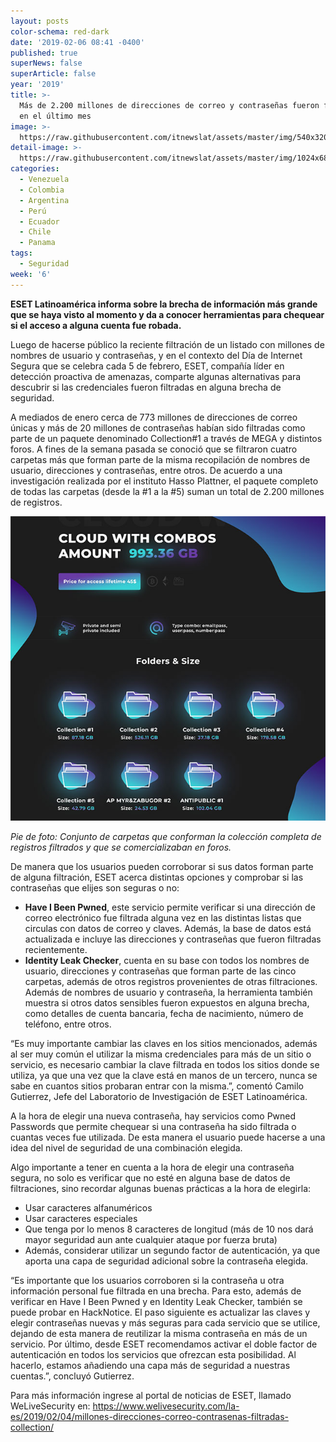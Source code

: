 ```yaml
---
layout: posts
color-schema: red-dark
date: '2019-02-06 08:41 -0400'
published: true
superNews: false
superArticle: false
year: '2019'
title: >-
  Más de 2.200 millones de direcciones de correo y contraseñas fueron filtradas
  en el último mes 
image: >-
  https://raw.githubusercontent.com/itnewslat/assets/master/img/540x320/Password-p.jpg
detail-image: >-
  https://raw.githubusercontent.com/itnewslat/assets/master/img/1024x680/Password-g.jpg
categories:
  - Venezuela
  - Colombia
  - Argentina
  - Perú
  - Ecuador
  - Chile
  - Panama
tags:
  - Seguridad
week: '6'
---
```

**ESET Latinoamérica informa sobre la brecha de información más grande que se haya visto al momento y da a conocer herramientas para chequear si el acceso a alguna cuenta fue robada.**

Luego de hacerse público la reciente filtración de un listado con millones de nombres de usuario y contraseñas, y en el contexto del Día de Internet Segura que se celebra cada 5 de febrero,  ESET, compañía líder en detección proactiva de amenazas, comparte algunas alternativas para descubrir si las credenciales fueron filtradas en alguna brecha de seguridad.

A mediados de enero cerca de 773 millones de direcciones de correo únicas y más de 20 millones de contraseñas habían sido filtradas como parte de un paquete denominado Collection#1 a través de MEGA y distintos foros. A fines de la semana pasada se conoció que se filtraron cuatro carpetas más que forman parte de la misma recopilación de nombres de usuario, direcciones y contraseñas, entre otros. De acuerdo a una investigación realizada por el instituto Hasso Plattner, el paquete completo de todas las carpetas (desde la #1 a la #5) suman un total de 2.200 millones de registros.

 ![](https://raw.githubusercontent.com/itnewslat/assets/master/img/300x300/Eset-combo.jpg)

_Pie de foto: Conjunto de carpetas que conforman la colección completa de registros filtrados y que se comercializaban en foros._

De manera que los usuarios pueden corroborar si sus datos forman parte de alguna filtración, ESET acerca distintas opciones y comprobar si las contraseñas que elijes son seguras o no:

- **Have I Been Pwned**, este servicio permite verificar si una dirección de correo electrónico fue filtrada alguna vez en las distintas listas que circulas con datos de correo y claves. Además, la base de datos está actualizada e incluye las direcciones y contraseñas que fueron filtradas recientemente.
- **Identity Leak Checker**, cuenta en su base con todos los nombres de usuario, direcciones y contraseñas que forman parte de las cinco carpetas, además de otros registros provenientes de otras filtraciones. Además de nombres de usuario y contraseña, la herramienta también muestra si otros datos sensibles fueron expuestos en alguna brecha, como detalles de cuenta bancaria, fecha de nacimiento, número de teléfono, entre otros.

“Es muy importante cambiar las claves en los sitios mencionados, además al ser muy común el utilizar la misma credenciales para más de un sitio o servicio, es necesario cambiar la clave filtrada en todos los sitios donde se utiliza, ya que una vez que la clave está en manos de un tercero, nunca se sabe en cuantos sitios probaran entrar con la misma.”, comentó Camilo Gutierrez, Jefe del Laboratorio de Investigación de ESET Latinoamérica. 

A la hora de elegir una nueva contraseña, hay servicios como Pwned Passwords que permite chequear si una contraseña ha sido filtrada o cuantas veces fue utilizada. De esta manera el usuario puede hacerse a una idea del nivel de seguridad de una combinación elegida.
 
Algo importante a tener en cuenta a la hora de elegir una contraseña segura, no solo es verificar que no esté en alguna base de datos de filtraciones, sino recordar algunas buenas prácticas a la hora de elegirla:

- Usar caracteres alfanuméricos
- Usar caracteres especiales
- Que tenga por lo menos 8 caracteres de longitud (más de 10 nos dará mayor seguridad aun ante cualquier ataque por fuerza bruta)
- Además, considerar utilizar un segundo factor de autenticación, ya que aporta una capa de seguridad adicional sobre la contraseña elegida.

“Es importante que los usuarios corroboren si la contraseña u otra información personal fue filtrada en una brecha. Para esto, además de verificar en Have I Been Pwned y en Identity Leak Checker, también se puede probar en HackNotice. El paso siguiente es actualizar las claves y elegir contraseñas nuevas y más seguras para cada servicio que se utilice, dejando de esta manera de reutilizar la misma contraseña en más de un servicio. Por último, desde ESET recomendamos activar el doble factor de autenticación en todos los servicios que ofrezcan esta posibilidad. Al hacerlo, estamos añadiendo una capa más de seguridad a nuestras cuentas.”, concluyó Gutierrez.

Para más información ingrese al portal de noticias de ESET, llamado WeLiveSecurity en: https://www.welivesecurity.com/la-es/2019/02/04/millones-direcciones-correo-contrasenas-filtradas-collection/